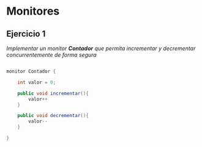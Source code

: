 # Monitores

## Ejercicio 1
*Implementar un monitor **Contador** que permita incrementar y decrementar concurrentemente de forma segura*

```java

monitor Contador {

    int valor = 0; 

    public void incrementar(){
        valor++
    }

    public void decrementar(){
        valor--
    }

} 

```